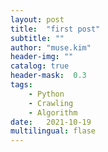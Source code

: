 ```yaml
---
layout: post
title:  "first post"
subtitle: ""
author: "muse.kim"
header-img: ""
catalog: true
header-mask:  0.3
tags:
    - Python
    - Crawling
    - Algorithm
date:   2021-10-19
multilingual: flase
---
```

